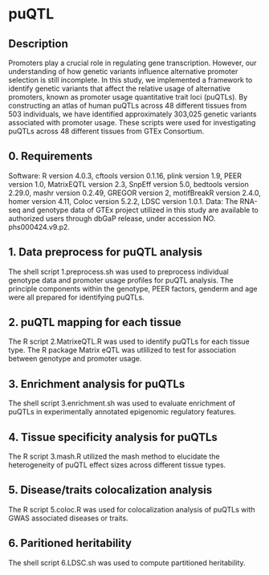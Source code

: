 # puQTL

## Description
Promoters play a crucial role in regulating gene transcription. However, our understanding of how genetic variants influence alternative promoter selection is still incomplete. In this study, we implemented a framework to identify genetic variants that affect the relative usage of alternative promoters, known as promoter usage quantitative trait loci (puQTLs). By constructing an atlas of human puQTLs across 48 different tissues from 503 individuals, we have identified approximately 303,025 genetic variants associated with promoter usage. These scripts were used for investigating puQTLs across 48 different tissues from GTEx Consortium.

## 0. Requirements
Software: R version 4.0.3, cftools version 0.1.16, plink version 1.9, PEER version 1.0, MatrixEQTL version 2.3, SnpEff version 5.0, bedtools version 2.29.0, mashr version 0.2.49, GREGOR version 2, motifBreakR version 2.4.0, homer version 4.11, Coloc version 5.2.2, LDSC version 1.0.1.
Data: The RNA-seq and genotype data of GTEx project utilized in this study are available to authorized users through dbGaP release, under accession NO. phs000424.v9.p2.

## 1. Data preprocess for puQTL analysis
The shell script 1.preprocess.sh was used to preprocess individual genotype data and promoter usage profiles for puQTL analysis. The principle components within the genotype, PEER factors, genderm and age were all prepared for identifying puQTLs.

## 2. puQTL mapping for each tissue
The R script 2.MatrixeQTL.R was used to identify puQTLs for each tissue type. The R package Matrix eQTL was utlilized to test for association between genotype and promoter usage.

## 3. Enrichment analysis for puQTLs
The shell script 3.enrichment.sh was used to evaluate enrichment of puQTLs in experimentally annotated epigenomic regulatory features.

## 4. Tissue specificity analysis for puQTLs
The R script 3.mash.R utilized the mash method to elucidate the heterogeneity of puQTL effect sizes across different tissue types. 

## 5. Disease/traits colocalization analysis
The R script 5.coloc.R was used for colocalization analysis of puQTLs with GWAS associated diseases or traits.

## 6. Paritioned heritability
The shell script 6.LDSC.sh was used to compute partitioned heritability.


